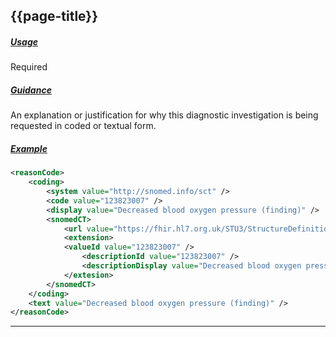 ## {{page-title}}

<h5><ins>Usage</ins></h5>

<span class="mro-circle required" title="Required"></span> Required


<h5><ins>Guidance</ins></h5>

An explanation or justification for why this diagnostic investigation is being requested in coded or textual form.

<h5><ins>Example</ins></h5>

```xml
<reasonCode>
    <coding>
        <system value="http://snomed.info/sct" />
        <code value="123823007" />
        <display value="Decreased blood oxygen pressure (finding)" />
        <snomedCT>
            <url value="https://fhir.hl7.org.uk/STU3/StructureDefinition/Extension-coding-sctdescid" />
            <extension>
            <valueId value="123823007" />
                <descriptionId value="123823007" />
                <descriptionDisplay value="Decreased blood oxygen pressure (finding)" />
            </extesion>
        </snomedCT>
    </coding>
    <text value="Decreased blood oxygen pressure (finding)" />
</reasonCode>
```

---